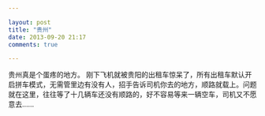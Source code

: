 ```yaml
---

layout: post
title: "贵州"
date: 2013-09-20 21:17
comments: true

---
```

贵州真是个蛋疼的地方。
刚下飞机就被贵阳的出租车惊呆了，所有出租车默认开启拼车模式，无需管里边有没有人，招手告诉司机你去的地方，顺路就载上。问题就在这里，往往等了十几辆车还没有顺路的，好不容易等来一辆空车，司机又不愿意去……